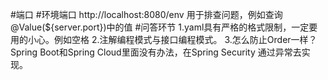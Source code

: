 #端口
#环境端口
http://localhost:8080/env
用于排查问题，例如查询@Value(${server.port})中的值
#问答环节
1.yaml具有严格的格式限制，一定要用的小心。例如空格
2.注解编程模式与接口编程模式。
3.怎么防止Order一样？
    Spring Boot和Spring Cloud里面没有办法，在Spring Security 通过异常去实现。